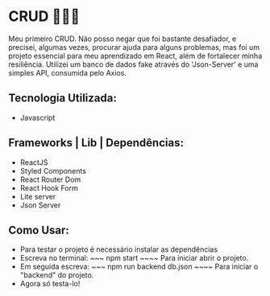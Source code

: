 # CRUD 👨🏻‍💻
  
  Meu primeiro CRUD. Não posso negar que foi bastante desafiador, e precisei, algumas vezes, procurar ajuda para alguns problemas, mas foi um projeto essencial para meu aprendizado em React, além de fortalecer minha resiliência.
  Utilizei um banco de dados fake através do 'Json-Server' e uma simples API, consumida pelo Axios.

## Tecnologia Utilizada:
- Javascript
## Frameworks | Lib | Dependências:
- ReactJS
- Styled Components
- React Router Dom
- React Hook Form
- Lite server
- Json Server

## Como Usar:
- Para testar o projeto é necessário instalar as dependências
- Escreva no terminal: ~~~ npm start ~~~~ Para iniciar abrir o projeto.
- Em seguida escreva: ~~~ npm run backend db.json ~~~~ Para iniciar o "backend" do projeto.
- Agora só testa-lo!

